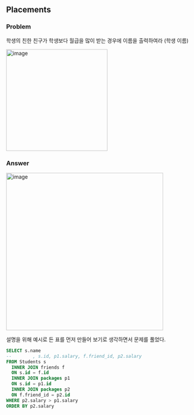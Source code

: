 ## Placements

### Problem

학생의 친한 친구가 학생보다 월급을 많이 받는 경우에 이름을 출력하여라 (학생 이름)

<img width="273" alt="image" src="https://user-images.githubusercontent.com/84497369/182169572-17c608ee-e0ec-464b-9f32-2b59cf12cd9b.png">



### Answer

<img width="423" alt="image" src="https://user-images.githubusercontent.com/84497369/182169792-3598201d-8eb9-45ea-86de-3a779ab139b1.png">

설명을 위해 예시로 든 표를 먼저 만들어 보기로 생각하면서 문제를 풀었다.

````sql
SELECT s.name
--        , s.id, p1.salary, f.friend_id, p2.salary
FROM Students s
  INNER JOIN friends f
  ON s.id = f.id
  INNER JOIN packages p1
  ON s.id = p1.id
  INNER JOIN packages p2
  ON f.friend_id = p2.id
WHERE p2.salary > p1.salary
ORDER BY p2.salary
````

